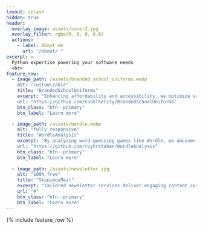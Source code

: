 ```yaml
---
layout: splash
hidden: true
header:
  overlay_image: assets/cover2.jpg
  overlay_filter: rgba(0, 0, 0, 0.6)
  actions:
    - label: About me
      url: "/about/ "
excerpt: >
  Python expertise powering your software needs
  <br>
feature_row:
  - image_path: /assets/branded_school_uniforms.webp
    alt: "customizable"
    title: "BrandedSchoolUniforms"
    excerpt: "Enhancing affordability and accessibility, we optimize school uniform supply chains in Scotland through streamlined processes, ensuring quality uniforms reach every student without financial strain."
    url: "https://github.com/CodeTheCity/BrandedSchoolUniforms"
    btn_class: "btn--primary"
    btn_label: "Learn more"

  - image_path: /assets/wordle.webp
    alt: "fully responsive"
    title: "WordleAnalysis"
    excerpt: "By analyzing word-guessing games like Wordle, we uncover cognitive dynamics using Information Theory and computational analysis, offering insights into language processing and problem-solving strategies."
    url: "https://github.com/royhritaban/WordleAnalysis"
    btn_class: "btn--primary"
    btn_label: "Learn more"
    
  - image_path: /assets/newsletter.jpg
    alt: "100% free"
    title: "SkopimosMail"
    excerpt: "Tailored newsletter services deliver engaging content customized to clients' needs, leveraging data analytics and audience segmentation for higher reader engagement and retention, ideal for marketing, communication, or brand building purposes."
    url: "#"
    btn_class: "btn--primary"
    btn_label: "Learn more"      
---
```

{% include feature_row %}